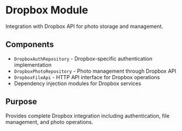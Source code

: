 # Dropbox Module

Integration with Dropbox API for photo storage and management.

## Components
- `DropboxAuthRepository` - Dropbox-specific authentication implementation
- `DropboxPhotoRepository` - Photo management through Dropbox API
- `DropboxFileApi` - HTTP API interface for Dropbox operations
- Dependency injection modules for Dropbox services

## Purpose
Provides complete Dropbox integration including authentication, file management, and photo operations.